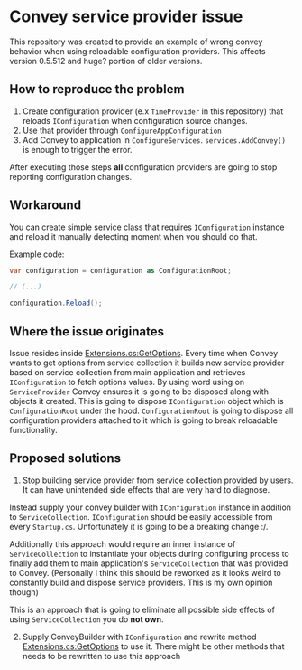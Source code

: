 # Convey service provider issue

This repository was created to provide an example of wrong convey behavior when using reloadable configuration providers. This affects version 0.5.512 and huge? portion of older versions.

## How to reproduce the problem

1. Create configuration provider (e.x `TimeProvider` in this repository) that reloads `IConfiguration` when configuration source changes. 
2. Use that provider through `ConfigureAppConfiguration`
3. Add Convey to application in `ConfigureServices`. `services.AddConvey()` is enough to trigger the error.

After executing those steps **all** configuration providers are going to stop reporting configuration changes. 

## Workaround

You can create simple service class that requires `IConfiguration` instance and reload it manually detecting moment when you should do that.

Example code:

```csharp
var configuration = configuration as ConfigurationRoot;

// (...)

configuration.Reload();
```

## Where the issue originates

Issue resides inside [Extensions.cs:GetOptions<TModel>](https://github.com/snatch-dev/Convey/blob/a53903a980e893628ea23cd9ce0620cd227464fd/src/Convey/src/Convey/Extensions.cs#L57). Every time when Convey wants to get options from service collection it builds new service provider based on service collection from main application and retrieves `IConfiguration` to fetch options values. 
By using word using on `ServiceProvider` Convey ensures it is going to be disposed along with objects it created. This is going to dispose `IConfiguration` object which is `ConfigurationRoot` under the hood. `ConfigurationRoot` is going to dispose all configuration providers attached to it which is going to break reloadable functionality.


## Proposed solutions

1. Stop building service provider from service collection provided by users. It can have unintended side effects that are very hard to diagnose. 

Instead supply your convey builder with `IConfiguration` instance in addition to `ServiceCollection`. `IConfiguration` should be easily accessible from every `Startup.cs`. Unfortunately it is going to be a breaking change :/.

Additionally this approach would require an inner instance of `ServiceCollection` to instantiate your objects during configuring process to finally add them to main application's `ServiceCollection` that was provided to Convey. (Personally I think this should be reworked as it looks weird to constantly build and dispose service providers. This is my own opinion though)

This is an approach that is going to eliminate all possible side effects of using `ServiceCollection` you do **not own**.

2. Supply ConveyBuilder with `IConfiguration` and rewrite method [Extensions.cs:GetOptions<TModel>](https://github.com/snatch-dev/Convey/blob/a53903a980e893628ea23cd9ce0620cd227464fd/src/Convey/src/Convey/Extensions.cs#L57) to use it. There might be other methods that needs to be rewritten to use this approach
